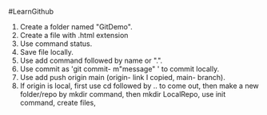 #LearnGithub
<br>
1. Create a folder named "GitDemo". <br>
2. Create a file with .html extension
3. Use command status. 
4. Save file locally.
5. Use add command followed by name or ".". 
6. Use commit as 'git commit- m"message" ' to commit locally.
7. Use add push origin main (origin- link I copied, main- branch).
8. If origin is local, first use cd followed by .. to come out, then make a new folder/repo by mkdir command, then mkdir LocalRepo, use init command, create files, 